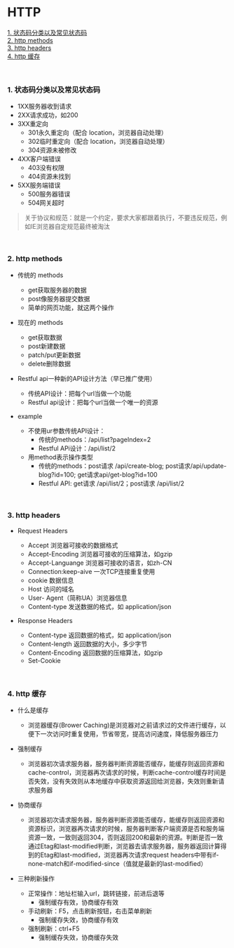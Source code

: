 # HTTP

[1.  状态码分类以及常见状态码](#pro1)  
[2. http methods](#pro2)  
[3. http headers](#pro3)  
[4. http 缓存](#pro4)  

<br>

<h3 id="pro1">1. 状态码分类以及常见状态码</h3>

- 1XX服务器收到请求
- 2XX请求成功，如200
- 3XX重定向
  - 301永久重定向（配合 location，浏览器自动处理）
  - 302临时重定向（配合 location，浏览器自动处理）
  - 304资源未被修改
- 4XX客户端错误
  - 403没有权限
  - 404资源未找到
- 5XX服务端错误
  - 500服务器错误
  - 504网关超时

> 关于协议和规范：就是一个约定，要求大家都跟着执行，不要违反规范，例如IE浏览器自定规范最终被淘汰

<br>

<h3 id="pro2">2. http methods</h3>

- 传统的 methods
  - get获取服务器的数据
  - post像服务器提交数据
  - 简单的网页功能，就这两个操作

- 现在的 methods
  - get获取数据
  - post新建数据
  - patch/put更新数据
  - delete删除数据

- Restful api一种新的API设计方法（早已推广使用）
  - 传统API设计：把每个url当做一个功能 
  - Restful api设计：把每个url当做一个唯一的资源  

- example
  - 不使用ur参数传统API设计：
    - 传统的methods：/api/list?pageIndex=2
    - Restful APi设计：/api/list/2
  - 用method表示操作类型
    - 传统的methods：post请求 /api/create-blog;  post请求/api/update-blog?id=100; get请求api/get-blog?id=100
    - Restful API: get请求 /api/list/2；post请求 /api/list/2
  
<br>

<h3 id="pro3">3. http headers</h3>

- Request Headers
  - Accept 浏览器可接收的数据格式
  - Accept-Encoding 浏览器可接收的压缩算法，如gzip
  - Accept-Languange 浏览器可接收的语言，如zh-CN
  - Connection:keep-aive 一次TCP连接重复使用
  - cookie 数据信息
  - Host 访问的域名
  - User- Agent（简称UA）浏览器信息
  - Content-type 发送数据的格式，如 application/json

- Response Headers 
  - Content-type 返回数据的格式，如 application/json
  - Content-length 返回数据的大小，多少字节
  - Content-Encoding 返回数据的压缩算法，如gzip
  - Set-Cookie
  
<br>

<h3 id="pro4">4. http 缓存</h3>

- 什么是缓存
  - 浏览器缓存(Brower Caching)是浏览器对之前请求过的文件进行缓存，以便下一次访问时重复使用，节省带宽，提高访问速度，降低服务器压力

- 强制缓存
  -  浏览器初次请求服务器，服务器判断资源能否缓存，能缓存则返回资源和cache-control，浏览器再次请求的时候，判断cache-control缓存时间是否失效，没有失效则从本地缓存中获取资源返回给浏览器，失效则重新请求服务器

- 协商缓存
  -  浏览器初次请求服务器，服务器判断资源能否缓存，能缓存则返回资源和资源标识，浏览器再次请求的时候，服务器判断客户端资源是否和服务端资源一致，一致则返回304，否则返回200和最新的资源。判断是否一致通过Etag和last-modified判断，浏览器去请求服务器，服务器返回计算得到的Etag和last-modified，浏览器再次请求request headers中带有if-none-match和if-modified-since（值就是最新的last-modified）

- 三种刷新操作
  - 正常操作：地址栏输入url，跳转链接，前进后退等
    - 强制缓存有效，协商缓存有效
  - 手动刷新：F5，点击刷新按钮，右击菜单刷新
    - 强制缓存失效，协商缓存有效
  - 强制刷新：ctrl+F5
    - 强制缓存失效，协商缓存失效



